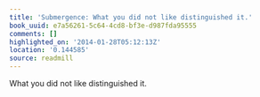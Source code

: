 ```yaml
---
title: 'Submergence: What you did not like distinguished it.'
book_uuid: e7a56261-5c64-4cd8-bf3e-d987fda95555
comments: []
highlighted_on: '2014-01-28T05:12:13Z'
location: '0.144585'
source: readmill
---
```


What you did not like distinguished it.